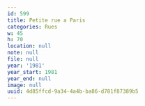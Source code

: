 ```yaml
---
id: 599
title: Petite rue a Paris
categories: Rues
w: 45
h: 70
location: null
note: null
file: null
year: '1981'
year_start: 1981
year_end: null
image: null
uuid: 4d85ffcd-9a34-4a4b-ba86-d781f87389b5
---
```


